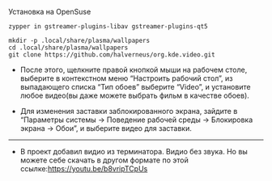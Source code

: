 
Установка на OpenSuse

```
zypper in gstreamer-plugins-libav gstreamer-plugins-qt5
```

```
mkdir -p .local/share/plasma/wallpapers
cd .local/share/plasma/wallpapers
git clone https://github.com/halverneus/org.kde.video.git
```
* После этого, щелкните правой кнопкой мыши на рабочем столе, выберите в контекстном меню “Настроить рабочий стол”, из выпадающего списка “Тип обоев” выберите “Video”, и установите любое видео(вы даже можете выбрать фильм в качестве обоев).

* Для изменения заставки заблокированного экрана, зайдите в “Параметры системы -> Поведение рабочей среды -> Блокировка экрана -> Обои”, и выберите видео для заставки.

---
* В проект добавил видио из терминатора. Видио без звука. Но вы можете себе скачать в другом формате по этой ссылке:https://youtu.be/b8vripTCpUs

